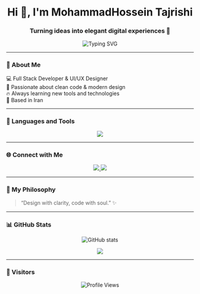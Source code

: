 <!-- Animated header -->
<h1 align="center">Hi 👋, I'm MohammadHossein Tajrishi</h1>
<h3 align="center">Turning ideas into elegant digital experiences 🚀</h3>

<!-- Typing effect -->
<p align="center">
  <img src="https://readme-typing-svg.demolab.com?font=Fira+Code&pause=1000&color=00D1D1&center=true&vCenter=true&width=500&lines=Full+Stack+Developer;UI%2FUX+Designer;Web+Developer;Creative+Thinker" alt="Typing SVG" />
</p>

---

### 🧠 About Me
💻 Full Stack Developer & UI/UX Designer  
🎨 Passionate about clean code & modern design  
🔥 Always learning new tools and technologies  
📍 Based in Iran  

---

### 🧰 Languages and Tools
<p align="center">
  <img src="https://skillicons.dev/icons?i=html,css,bootstrap,js,jquery,nodejs,php,laravel,figma" />
</p>

---

### 🌐 Connect with Me
<p align="center">
  <a href="https://instagram.com/tajrishi.studio" target="_blank">
    <img src="https://img.shields.io/badge/Instagram-%23E4405F?style=for-the-badge&logo=instagram&logoColor=white" />
  </a>
  <a href="https://www.youtube.com/@TajWebLearning" target="_blank">
    <img src="https://img.shields.io/badge/YouTube-%23FF0000?style=for-the-badge&logo=youtube&logoColor=white" />
  </a>
</p>

---

### 🚀 My Philosophy
> “Design with clarity, code with soul.” ✨

---

### 📊 GitHub Stats
<p align="center">
  <img src="https://github-readme-stats.vercel.app/api?username=MohammadHossein-Tajrishi&show_icons=true&theme=transparent&hide_border=true&title_color=00d1d1&icon_color=00d1d1" alt="GitHub stats" />
</p>

<p align="center">
  <img src="https://github-readme-streak-stats.herokuapp.com/?user=MohammadHossein-Tajrishi&theme=transparent&hide_border=true&ring=00d1d1&fire=00d1d1" />
</p>

---

### 💫 Visitors
<p align="center">
  <img src="https://komarev.com/ghpvc/?username=MohammadHossein-Tajrishi&label=Profile+Views&color=00d1d1&style=flat-square" alt="Profile Views" />
</p>

